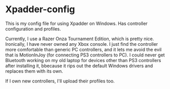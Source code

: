 Xpadder-config
==============

This is my config file for using Xpadder on Windows. Has controller configuration and profiles.

Currently, I use a Razer Onza Tournament Edition, which is pretty nice. Ironically, I have never owned any Xbox console. I just find the controller more comfortable than generic PC controllers, and it lets me avoid the evil that is MotionInJoy (for connecting PS3 controllers to PC). I could never get Bluetooth working on my old laptop for devices other than PS3 controllers after installing it, bbecause it rips out the default Windows drivers and replaces them with its own.

If I own new controllers, I'll upload their profiles too.
